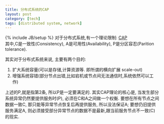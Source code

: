 ```yaml
---
title: 分布式系统的CAP
layout: post
category: [tech]
tags: [distributed system, network]
---
```

{% include JB/setup %}
对于分布式系统,有一个理论限制: [CAP](https://en.wikipedia.org/wiki/CAP_theorem)  
其中,C是一致性(Consistency), A是可用性(Availability), P是分区容忍(Parition tolerance).  

其实对于分布式系统来说, 主要有两个目的: 
1. 扩大系统容量(可以是存储,计算资源等. 即所谓的横向扩展 scale-out)
1. 增强系统容错(部分节点出错,比如宕机或节点间无法通信时,系统依然可以工作)

上述的P,就是指第2条, 所以P是一定要满足的. 其实CAP理论的核心是, 当发生部分系统异常仍然要提供服务时(P), 必须在C和A之间做一个权衡. 要想在所有节点之间数据一致C, 那只能等异常节点恢复后再提供服务, 所以没法保证A; 要想仍旧提供服务满足A, 则必须接受部分异常节点的数据不是最新,跟当前服务节点不一致(C)的现实.  

